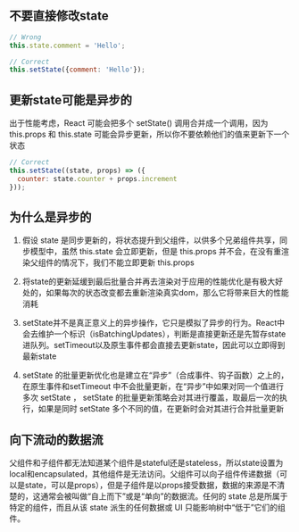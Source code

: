 ## 不要直接修改state
```js
// Wrong
this.state.comment = 'Hello';

// Correct
this.setState({comment: 'Hello'});
```
## 更新state可能是异步的
出于性能考虑，React 可能会把多个 setState() 调用合并成一个调用，因为 this.props 和 this.state 可能会异步更新，所以你不要依赖他们的值来更新下一个状态
```js
// Correct
this.setState((state, props) => ({
  counter: state.counter + props.increment
}));
```
## 为什么是异步的
1. 假设 state 是同步更新的，将状态提升到父组件，以供多个兄弟组件共享，同步模型中，虽然 this.state 会立即更新，但是 this.props 并不会，在没有重渲染父组件的情况下，我们不能立即更新 this.props
2. 将state的更新延缓到最后批量合并再去渲染对于应用的性能优化是有极大好处的，如果每次的状态改变都去重新渲染真实dom，那么它将带来巨大的性能消耗

3. setState并不是真正意义上的异步操作，它只是模拟了异步的行为。React中会去维护一个标识（isBatchingUpdates），判断是直接更新还是先暂存state进队列。setTimeout以及原生事件都会直接去更新state，因此可以立即得到最新state
4. setState 的批量更新优化也是建立在“异步”（合成事件、钩子函数）之上的，在原生事件和setTimeout 中不会批量更新，在“异步”中如果对同一个值进行多次 setState ， setState 的批量更新策略会对其进行覆盖，取最后一次的执行，如果是同时 setState 多个不同的值，在更新时会对其进行合并批量更新



## 向下流动的数据流
父组件和子组件都无法知道某个组件是stateful还是stateless，所以state设置为local和encapsulated，其他组件是无法访问。父组件可以向子组件传递数据（可以是state，可以是props），但是子组件是以props接受数据，数据的来源是不清楚的，这通常会被叫做“自上而下”或是“单向”的数据流。任何的 state 总是所属于特定的组件，而且从该 state 派生的任何数据或 UI 只能影响树中“低于”它们的组件。